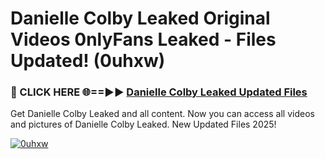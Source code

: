 # Danielle Colby Leaked Original Videos 0nlyFans Leaked - Files Updated! (0uhxw)

<h3>🔴 CLICK HERE 🌐==►► <a href="https://tinyurl.com/2jnfzry5" rel="nofollow">Danielle Colby Leaked Updated Files</a></h3>

Get Danielle Colby Leaked and all content. Now you can access all videos and pictures of Danielle Colby Leaked. New Updated Files 2025!

[![0uhxw](https://i.imgur.com/GyGTBgg.gif)](https://tinyurl.com/2jnfzry5)
